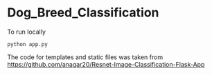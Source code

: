 # Dog_Breed_Classification

To run locally
```
python app.py
```

The code for templates and static files was taken from https://github.com/anagar20/Resnet-Image-Classification-Flask-App
